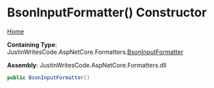 # BsonInputFormatter\(\) Constructor

[Home](../../../README.md)

**Containing Type**: JustinWritesCode\.AspNetCore\.Formatters\.[BsonInputFormatter](../README.md)

**Assembly**: JustinWritesCode\.AspNetCore\.Formatters\.dll

```csharp
public BsonInputFormatter()
```

